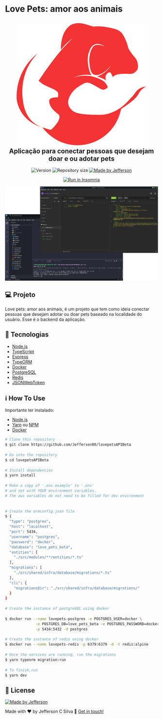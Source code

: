 # Love Pets: amor aos animais
<h2 align="center">
 <img alt="Lovepets" title="Lovepets" src=".github/logo.svg" />
 Aplicação para conectar pessoas que desejam doar e ou adotar pets 
</h2>

<p align="center">
  <img alt="Version" src="https://img.shields.io/badge/version-1.0-brightgreen">
  <img alt="Repository size" src="https://img.shields.io/github/repo-size/Jefferson00/lovepetswebbeta">
  <a href="https://www.linkedin.com/in/jefferson-c-silva-aa1b7b1a9/">
    <img alt="Made by Jefferson" src="https://img.shields.io/badge/made%20by-Jefferson-blue">
  </a>
</p>
<p align="center">
  <a href="https://insomnia.rest/run/?label=Lovepets&uri=https%3A%2F%2Fgithub.com%2FJefferson00%2FlovepetsAPIBeta%2Fblob%2Fmaster%2FInsomnia.json" target="_blank"><img src="https://insomnia.rest/images/run.svg" alt="Run in Insomnia"></a>
</p>

<p align="center">
  <img src=".github/preview.png">
</p>

## 💻 Projeto

Love pets: amor aos animais, é um projeto que tem como ideia conectar pessoas que desejam adotar ou doar pets baseado na localidade do usuário. Esse é o backend da aplicação.

## 🚀 Tecnologias

- [Node.js](https://nodejs.org/en/)
- [TypeScript](https://www.typescriptlang.org/)
- [Express](https://expressjs.com/pt-br/)
- [TypeORM](https://typeorm.io/)
- [Docker](https://www.docker.com/)
- [PostgreSQL](https://www.postgresql.org/)
- [Redis](https://redis.io/)
- [JSONWebToken](https://github.com/auth0/node-jsonwebtoken#readme)


## ℹ️ How To Use

Importante ter instalado:

- [Node.js](https://nodejs.org/en/)
- [Yarn](https://classic.yarnpkg.com/) ou [NPM](https://www.npmjs.com/)
- [Docker](https://www.docker.com/)

```bash
# Clone this repository
$ git clone https://github.com/Jefferson00/lovepetsAPIBeta

# Go into the repository
$ cd lovepetsAPIBeta

# Install dependencies
$ yarn install

# Make a copy of '.env.example' to '.env'
# and set with YOUR environment variables.
# The aws variables do not need to be filled for dev environment


# Create the ormconfig.json file
$ {
  "type": "postgres",
  "host": "localhost",
  "port": 5434,
  "username": "postgres",
  "password": "docker",
  "database": "love_pets_beta",
  "entities": [
    "./src/modules/**/entities/*.ts"
  ],
  "migrations": [
    "./src/shared/infra/database/migrations/*.ts"
  ],
  "cli": {
    "migrationsDir": "./src/shared/infra/database/migrations/"
  }
}

# Create the instance of postgreSQL using docker

$ docker run --name lovepets-postgres -e POSTGRES_USER=docker \
              -e POSTGRES_DB=love_pets_beta -e POSTGRES_PASSWORD=docker \
              -p 5434:5432 -d postgres

# Create the instance of redis using docker
$ docker run --name lovepets-redis -p 6379:6379 -d -t redis:alpine

# Once the services are running, run the migrations
$ yarn typeorm migration:run

# To finish,run
$ yarn dev

```

## 📝 License

<a href="/LICENSE">
    <img alt="Made by Jefferson" src="https://img.shields.io/badge/licence-MIT-blue">
 </a>

Made with ♥ by Jefferson C Silva :wave: [Get in touch!](https://www.linkedin.com/in/jefferson-c-silva)
